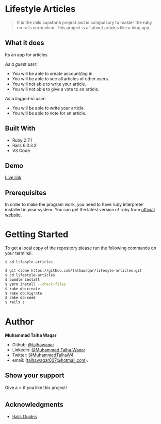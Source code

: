 # Lifestyle Articles

>  It is the rails capstone project and is compulsory to master the ruby on rails curriculum. This project is all about articles like a blog app.

## What it does

Its an app for articles.

*As a guest user:*

- You will be able to create account/log in.
- You will be able to see all articles of other users.
- You will not able to write your article.
- You will not able to give a vote to an article.

*As a logged-in user:*

- You will be able to write your article.
- You will be able to vote for an article.

## Built With

- Ruby 2.7.1
- Rails 6.0.3.2
- VS Code

## Demo

[Live link](https://legendsbedarticle.herokuapp.com/)

## Prerequisites

In order to make the program work, you need to have ruby interpreter installed in your system. You can get the latest version of ruby from [official website](https://www.ruby-lang.org/en/downloads/).

# Getting Started

To get a local copy of the repository please run the following commands on your terminal:

```
$ cd lifesyle-articles
```

```bash
$ git clone https://github.com/talhawaqar/lifesyle-articles.git
$ cd lifestyle-articles
$ bundle install
$ yarn install --check-files
$ rake db:create
$ rake db:migrate
$ rake db:seed
$ rails s
```

# Author

**Muhammad Talha Waqar**
- Github: [@talhawaqar](https://github.com/talhawaqar)
- Linkedin: [@Muhammad Talha Waqar](https://www.linkedin.com/in/talha-waqar-977257145/)
- Twitter: [@MuhammadTalhaW4](https://twitter.com/MuhammadTalhaW4)
- email: (talhawaqar007@hotmail.com).

## Show your support

Give a :star:️ if you like this project!

## Acknowledgments

- <a href="https://guides.rubyonrails.org/" target="_blank">Rails Guides</a>

